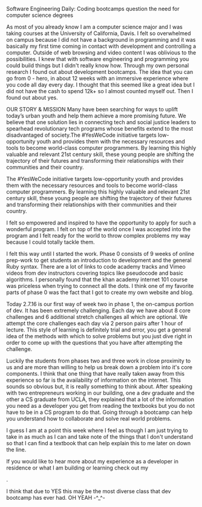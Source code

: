 Software Engineering Daily: Coding bootcamps question the need for computer science degrees

As most of you already know I am a computer science major and I was taking courses at the University of California, Davis. I felt so overwhelmed on campus because I did not have a background in programming and it was basically my first time coming in contact with development and controlling a computer. Outside of web browsing and video content I was oblivious to the possibilities. I knew that with software engineering and programming you could build things but I didn't really know how. Through my own personal research I found out about development bootcamps. The idea that you can go from 0 - hero, in about 12 weeks with an immersive experience where you code all day every day. I thought that this seemed like a great idea but I did not have the cash to spend 12k+ so I almost counted myself out. Then I found out about yes.

OUR STORY & MISSION
Many have been searching for ways to uplift today’s urban youth and help them achieve a more promising future. We believe that one solution lies in connecting tech and social justice leaders to spearhead revolutionary tech programs whose benefits extend to the most disadvantaged of society.The #YesWeCode initiative targets low-opportunity youth and provides them with the necessary resources and tools to become world-class computer programmers. By learning this highly valuable and relevant 21st century skill, these young people are shifting the trajectory of their futures and transforming their relationships with their communities and their country.

The #YesWeCode initiative targets low-opportunity youth and provides them with the necessary resources and tools to become world-class computer programmers. By learning this highly valuable and relevant 21st century skill, these young people are shifting the trajectory of their futures and transforming their relationships with their communities and their country.

I felt so empowered and inspired to have the opportunity to apply for such a wonderful program. I felt on top of the world once I was accepted into the program and I felt ready for the world to throw complex problems my way because I could totally tackle them.


I felt this way until I started the work. Phase 0 consists of 9 weeks of online prep-work to get students an introduction to development and the general Ruby syntax. There are a lot of links to code academy tracks and Vimeo videos from dev instructors covering topics like pseudocode and basic algorithms. I personally found that the khan academy internet 101 course was priceless when trying to connect all the dots.  I think one of my favorite parts of phase 0 was the fact that I got to create my own website and blog.

Today 2.7.16 is our first way of week two in phase 1, the on-campus portion of dev. It has been extremely challenging. Each day we have about 8 core challenges and 6 additional stretch challenges all which are optional. We attempt the core challenges each day via 2 person pairs after 1 hour of lecture. This style of learning is definitely trial and error, you get a general idea of the methods with which to solve problems but you just dive right in order to come up with the questions that you have after attempting the challenge.

Luckily the students from phases two and three work in close proximity to us and are more than willing to help us break down a problem into it's core components. I think that one thing that  have really taken away from this experience so far is the availability of information on the internet. This sounds so obvious but, it is really something to think about. After speaking with two entrepreneurs working in our building, one a dev graduate and the other a CS graduate from UCLA, they explained that a lot of the information you need as a developer you get from reading the textbooks but you do not have to be in a CS program to do that. Going through a bootcamp can help you understand how to collaborate and solve real world problems.

I guess I am at a point this week where I feel as though I am just trying to take in as much as I can and take note of the things that I don't understand so that I can find a textbook that can help explain this to me later on down the line.

If you would like to hear more about my experience as a developer in residence or what I am building or learning check out my


.

I think that due to YES this may be the most diverse class that dev bootcamp has ever had. OH YEAH -^_^-

